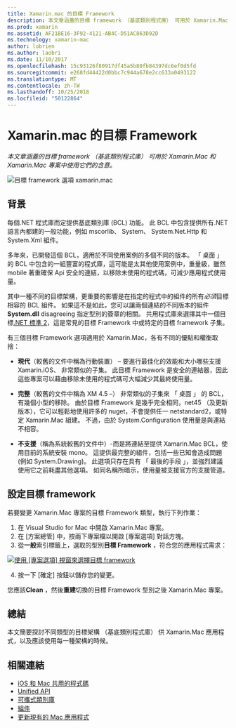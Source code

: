 ```yaml
---
title: Xamarin.mac 的目標 Framework
description: 本文章涵蓋的目標 framework （基底類別程式庫） 可用於 Xamarin.Mac 和 Xamarin.Mac 專案中使用它們的含意。
ms.prod: xamarin
ms.assetid: AF21BE16-3F92-4121-AB4C-D51AC863D92D
ms.technology: xamarin-mac
author: lobrien
ms.author: laobri
ms.date: 11/10/2017
ms.openlocfilehash: 15c93126f80917df45a5b80fb84397dc6ef0d5fd
ms.sourcegitcommit: e268fd44422d0bbc7c944a678e2cc633a0493122
ms.translationtype: MT
ms.contentlocale: zh-TW
ms.lasthandoff: 10/25/2018
ms.locfileid: "50122864"
---
```

# <a name="target-framework-for-xamarinmac"></a>Xamarin.mac 的目標 Framework

_本文章涵蓋的目標 framework （基底類別程式庫） 可用於 Xamarin.Mac 和 Xamarin.Mac 專案中使用它們的含意。_

![目標 framework 選項 xamarin.mac](target-framework-images/select-target.png "Target xamarin.mac framework 選項")

## <a name="background"></a>背景

每個.NET 程式庫而定提供基底類別庫 (BCL) 功能。 此 BCL 中包含提供所有.NET 語言內都建的一般功能，例如 mscorlib、 System、 System.Net.Http 和 System.Xml 組件。

多年來，已開發這個 BCL，適用於不同使用案例的多個不同的版本。 「 桌面 」 的 BCL 中包含的一組豐富的程式庫，這可能是太其他使用案例中，重量級，雖然 mobile 著重確保 Api 安全的連結，以移除未使用的程式碼，可減少應用程式使用量。

其中一種不同的目標架構，更重要的影響是在指定的程式中的組件的所有*必須*目標相容的 BCL 組件。 如果這不是如此，您可以讓兩個連結的不同版本的組件**System.dll** disagreeing 指定型別的簽章的相關。 共用程式庫來選擇其中一個目標[.NET 標準 2](https://blog.xamarin.com/share-code-net-standard-2-0/)，這是常見的目標 Framework 中或特定的目標 framework 子集。

有三個目標 Framework 選項適用於 Xamarin.Mac，各有不同的優點和權衡取捨：

- **現代**（較舊的文件中稱為行動裝置） – 要進行最佳化的效能和大小哪些支援 Xamarin.iOS、 非常類似的子集。 此目標 Framework 是安全的連結器，因此這些專案可以藉由移除未使用的程式碼可大幅減少其最終使用量。

- **完整**（較舊的文件中稱為 XM 4.5 –） 非常類似的子集來 「 桌面 」 的 BCL，有幾個小型的移除。 由於目標 Framework 是幾乎完全相同，net45 （及更新版本），它可以輕鬆地使用許多的 nuget，不會提供任一 netstandard2，或特定 Xamarin.Mac 組建。 不過，由於 System.Configuration 使用量是與連結不相容。

- **不支援**（稱為系統較舊的文件中）-而是將連結至提供 Xamarin.Mac BCL，使用目前的系統安裝 mono。 這提供最完整的組件，包括一些已知會造成問題 (例如 System.Drawing)。 此選項只存在具有 「 最後的手段 」，並強烈建議使用它之前耗盡其他選項。 如同名稱所暗示，使用量被支援官方的支援管道。

## <a name="setting-the-target-framework"></a>設定目標 framework

若要變更 Xamarin.Mac 專案的目標 Framework 類型，執行下列作業：

1. 在 Visual Studio for Mac 中開啟 Xamarin.Mac 專案。
2. 在 [方案總管] 中，按兩下專案檔以開啟 [專案選項] 對話方塊。
3. 從**一般**索引標籤上，選取的型別**目標 Framework** ，符合您的應用程式需求：

  [![使用 [專案選項] 視窗來選擇目標 framework](target-framework-images/select-target-full.png "選擇目標 framework 中使用 [專案選項] 視窗")](target-framework-images/select-target-full-large.png#lightbox)

4. 按一下 [確定] 按鈕以儲存您的變更。

您應該**Clean** ，然後**重建**切換的目標 Framework 型別之後 Xamarin.Mac 專案。

## <a name="summary"></a>總結

本文簡要探討不同類型的目標架構 （基底類別程式庫） 供 Xamarin.Mac 應用程式，以及應該使用每一種架構的時候。


## <a name="related-links"></a>相關連結

- [iOS 和 Mac 共用的程式碼](~/cross-platform/macios/index.md)
- [Unified API](~/cross-platform/macios/unified/index.md)
- [可攜式類別庫](~/cross-platform/app-fundamentals/pcl.md)
- [組件](~/cross-platform/internals/available-assemblies.md)
- [更新現有的 Mac 應用程式](~/cross-platform/macios/unified/updating-mac-apps.md)
